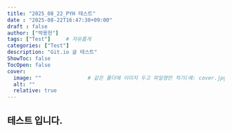 ```yaml
---
title: "2025_08_22_PYH 테스트"
date : "2025-08-22T16:47:38+09:00"
draft : false
author: ["박용헌"]     
tags: ["Test"]     # 자유롭게
categories: ["Test"]
description: "Git.io 글 테스트"
ShowToc: false
TocOpen: false
cover:
  image: ""               # 같은 폴더에 이미지 두고 파일명만 적기(예: cover.jpg)
  alt: ""
  relative: true
---
```

## 테스트 입니다.
